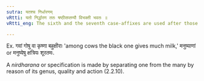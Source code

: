 ```yaml
---
sutra: यतश्च निर्धारणम्
vRtti: यतो निर्द्धारण ततः षष्ठीसप्तम्यौ विभक्ती भवतः ॥
vRtti_eng: The sixth and the seventh case-affixes are used after those words from which specification is made, (as of an individual from the whole class).

---
```

Ex. गवां गोषु वा कृष्णा बहुक्षीराः 'among cows the black one gives much milk,' मनुष्याणां or मनुष्येषु क्षत्रियः शूरतमः.

A _nirdharana_ or specification is made by separating one from the many by reason of its genus, quality and action (2.2.10).